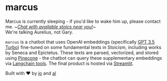 # marcus
Marcus is currently sleeping - if you'd like to wake him up, please contact me.
~[*Chat with available stoics near you!*](https://marcusthestoic.streamlit.app/)~  
We're talking Aurelius, not Gary.


`marcus` is a chatbot that uses OpenAI embeddings (specifically [GPT 3.5 Turbo](https://platform.openai.com/docs/models/gpt-3-5)) fine-tuned on some fundamental texts in Stoicism, including works by Seneca and Epictetus. These texts are parsed, vectorized, and stored using [Pinecone](https://www.pinecone.io) - the chatbot can query these supplementary embeddings via [Langchain tools](https://python.langchain.com/docs/modules/agents/tools/). The final product is hosted via [Streamlit](https://streamlit.io/).



Built with ❤ by [jo](https://jgdenby.github.io) and [al](https://github.com/schroeder-g)


